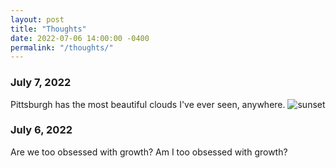 ```yaml
---
layout: post
title: "Thoughts"
date: 2022-07-06 14:00:00 -0400
permalink: "/thoughts/"
---
```

### July 7, 2022
Pittsburgh has the most beautiful clouds I've ever seen, anywhere. 
![sunset](/assets/img/Sunset.jpg)

### July 6, 2022
Are we too obsessed with growth? Am I too obsessed with growth?



